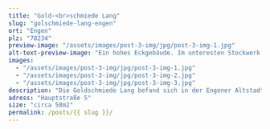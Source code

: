 ```yaml
---
title: "Gold-<br>schmiede Lang"
slug: "golschmiede-lang-engen"
ort: "Engen"
plz: "78234"
preview-image: "/assets/images/post-3-img/jpg/post-3-img-1.jpg"
alt-text-preview-image: "Ein hohes Eckgebäude. Im unteresten Stockwerk befindet sich ein Laden. Die Ecke ist wie abgeschnitten und dort befindet sihc der Eingang mit Stufen zum leerstehenden Geschäft."
images: 
  - "/assets/images/post-3-img/jpg/post-3-img-1.jpg"
  - "/assets/images/post-3-img/jpg/post-3-img-2.jpg"
  - "/assets/images/post-3-img/jpg/post-3-img-3.jpg"
description: "Die Goldschmiede Lang befand sich in der Engener Altstadt. Ende 2024 wurde das Geschäft geschlossen, da der Besitzer, Herr Lang, in Rente gegangen ist. Es ist noch unklar, was damit passieren wird. Der Laden hat zwei Eingänge und ist ein Eckgeschäft."
adress: "Hauptstraße 5"
size: "circa 58m2"
permalink: /posts/{{ slug }}/
---
```

